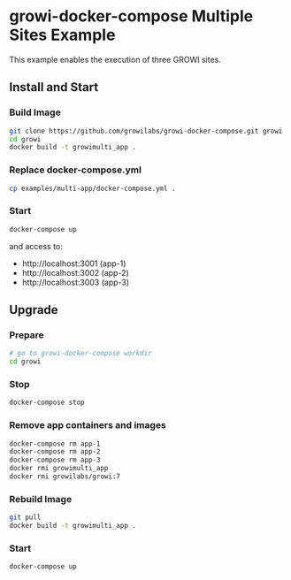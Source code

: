 growi-docker-compose Multiple Sites Example
============================================

This example enables the execution of three GROWI sites.

Install and Start
------------------

### Build Image

```bash
git clone https://github.com/growilabs/growi-docker-compose.git growi
cd growi
docker build -t growimulti_app .
```

### Replace docker-compose.yml
```bash
cp examples/multi-app/docker-compose.yml .
```

### Start

```bash
docker-compose up
```

and access to:

* http://localhost:3001 (app-1)
* http://localhost:3002 (app-2)
* http://localhost:3003 (app-3)


Upgrade
-------

### Prepare
```bash
# go to growi-docker-compose workdir
cd growi
```

### Stop

```bash
docker-compose stop
```

### Remove app containers and images
```bash
docker-compose rm app-1
docker-compose rm app-2
docker-compose rm app-3
docker rmi growimulti_app
docker rmi growilabs/growi:7
```

### Rebuild Image
```bash
git pull
docker build -t growimulti_app .
```

### Start

```bash
docker-compose up
```
